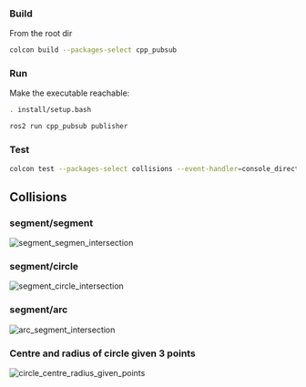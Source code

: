### Build
From the root dir
```bash
colcon build --packages-select cpp_pubsub
```

### Run
Make the executable reachable:
```bash
. install/setup.bash
```

```bash
ros2 run cpp_pubsub publisher
```
### Test
```bash
colcon test --packages-select collisions --event-handler=console_direct+
```

## Collisions

### segment/segment
![segment_segmen_intersection](https://user-images.githubusercontent.com/84152495/204867692-210016da-d72c-479b-b5e6-1ad0e74572c4.png)

### segment/circle
![segment_circle_intersection](https://user-images.githubusercontent.com/84152495/204867856-3701396b-a975-4355-9c73-e82d65152227.png)

### segment/arc
![arc_segment_intersection](https://user-images.githubusercontent.com/84152495/204867933-0e69153b-77e3-4d62-bc3d-b66c5063b831.png)

### Centre and radius of circle given 3 points
![circle_centre_radius_given_points](https://user-images.githubusercontent.com/84152495/204868406-e6384deb-3b48-4066-85a0-ecc90c457760.png)
